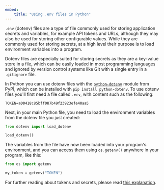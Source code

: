 ```yaml
---
embed:
    title: "Using .env files in Python"
---
```

`.env` (dotenv) files are a type of file commonly used for storing application secrets and variables, for example API tokens and URLs, although they may also be used for storing other configurable values. While they are commonly used for storing secrets, at a high level their purpose is to load environment variables into a program.

Dotenv files are especially suited for storing secrets as they are a key-value store in a file, which can be easily loaded in most programming languages and ignored by version control systems like Git with a single entry in a `.gitignore` file.

In Python you can use dotenv files with the [`python-dotenv`](https://pypi.org/project/python-dotenv) module from PyPI, which can be installed with `pip install python-dotenv`. To use dotenv files you'll first need a file called `.env`, with content such as the following:
```
TOKEN=a00418c85bff087b49f23923efe40aa5
```
Next, in your main Python file, you need to load the environment variables from the dotenv file you just created:
```py
from dotenv import load_dotenv

load_dotenv()
```
The variables from the file have now been loaded into your program's environment, and you can access them using `os.getenv()` anywhere in your program, like this:
```py
from os import getenv

my_token = getenv("TOKEN")
```
For further reading about tokens and secrets, please read [this explanation](https://tutorial.vco.sh/tips/tokens/).
